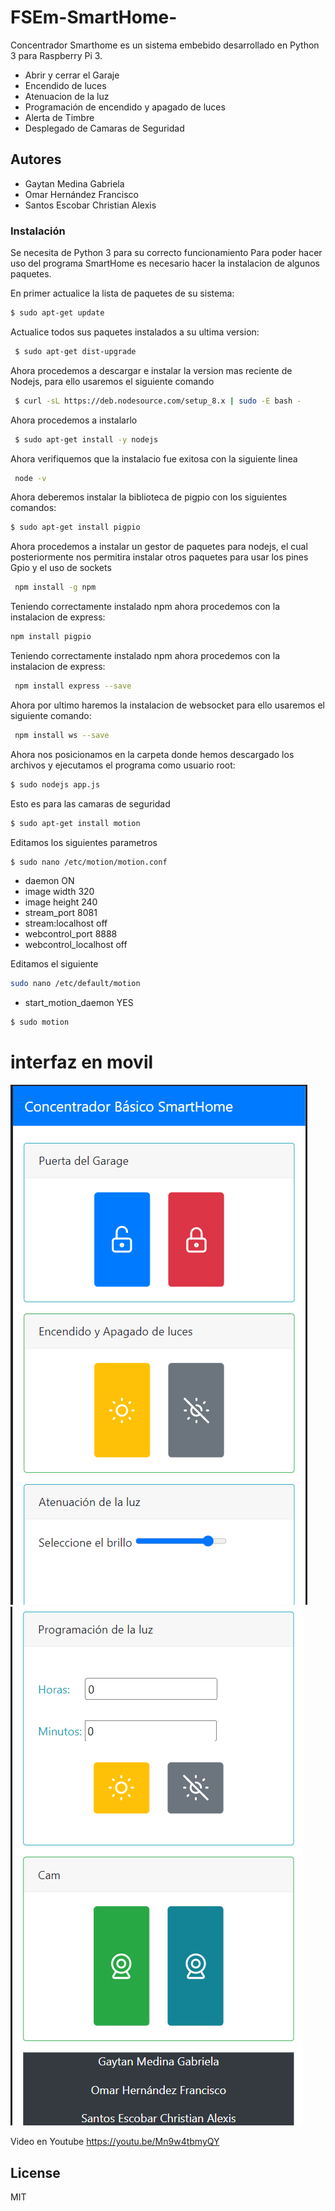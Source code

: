 # FSEm-SmartHome-
Concentrador Smarthome es un sistema embebido desarrollado en Python 3 para Raspberry Pi 3. 
- Abrir y cerrar el Garaje
- Encendido de luces
- Atenuacion de la luz
- Programación de encendido y apagado de luces
- Alerta de Timbre
- Desplegado de Camaras de Seguridad
 
## Autores
- Gaytan Medina Gabriela
- Omar Hernández Francisco
- Santos Escobar Christian Alexis
  
  
### Instalación
Se necesita de Python 3 para su correcto funcionamiento
Para poder hacer uso del programa SmartHome es necesario hacer la instalacion de algunos paquetes.

En primer actualice la lista de paquetes de su sistema:
```sh
$ sudo apt-get update
```
Actualice todos sus paquetes instalados a su ultima version:
```sh
 $ sudo apt-get dist-upgrade
```
Ahora procedemos a descargar e instalar la version mas reciente de Nodejs, para ello usaremos el siguiente comando
```sh
 $ curl -sL https://deb.nodesource.com/setup_8.x | sudo -E bash -
 ```
Ahora procedemos a instalarlo
```sh
 $ sudo apt-get install -y nodejs
```
Ahora verifiquemos que la instalacio fue exitosa con la siguiente linea
```sh
 node -v
```
Ahora deberemos instalar la biblioteca de pigpio con los siguientes comandos:
```sh
$ sudo apt-get install pigpio
``````
Ahora procedemos a instalar un gestor de paquetes para nodejs, el cual posteriormente nos
permitira instalar otros paquetes para usar los pines Gpio y el uso de sockets
```sh
 npm install -g npm
```
Teniendo correctamente instalado npm ahora procedemos con la instalacion de express:
```sh
npm install pigpio
```
Teniendo correctamente instalado npm ahora procedemos con la instalacion de express:
```sh
 npm install express --save
```
Ahora por ultimo haremos la instalacion de websocket para ello usaremos el siguiente comando:
```sh
 npm install ws --save
```
Ahora nos posicionamos en la carpeta donde hemos descargado los archivos y ejecutamos el programa 
como usuario root:
```sh
$ sudo nodejs app.js
```
Esto es para las camaras de seguridad
```sh
$ sudo apt-get install motion
```
Editamos los siguientes parametros 
```sh
$ sudo nano /etc/motion/motion.conf
```

- daemon ON
- image width 320
- image height 240
- stream_port 8081
- stream:localhost off
- webcontrol_port 8888
- webcontrol_localhost off

Editamos el siguiente
```sh
sudo nano /etc/default/motion
```
- start_motion_daemon YES

```sh
$ sudo motion
```
# interfaz en movil 
![1](/img/1.png)![2](/img/2.png)

Video en Youtube
https://youtu.be/Mn9w4tbmyQY

License
----

MIT

